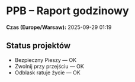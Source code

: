 # PPB – Raport godzinowy
**Czas (Europe/Warsaw):** 2025-09-29 01:19

## Status projektów
- Bezpieczny Pieszy — OK
- Zwolnij przy przejściu — OK
- Odblask ratuje życie — OK

